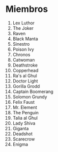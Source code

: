 # Miembros

1. Lex Luthor
2. The Joker
3. Raven
4. Black Manta
5. Sinestro
6. Poison Ivy
7. Chronos
8. Catwoman
9. Deathstroke
10. Copperhead
11. Ra's al Ghul
12. Doctor Light
13. Gorilla Grodd
14. Captain Boomerang
15. Solomon Grundy
16. Felix Faust
17. Mr. Element
18. The Penguin
19. Talia al Ghul
20. Lady Shiva
21. Giganta
22. Deadshot
23. Scarecrow
24. Enigma
